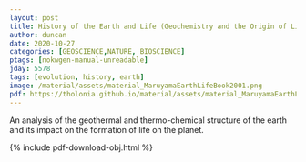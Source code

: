 ```yaml
---
layout: post
title: History of the Earth and Life (Geochemistry and the Origin of Life)
author: duncan
date: 2020-10-27
categories: [GEOSCIENCE,NATURE, BIOSCIENCE]
ptags: [nokwgen-manual-unreadable]
jday: 5578
tags: [evolution, history, earth]
image: /material/assets/material_MaruyamaEarthLifeBook2001.png
pdf: https://tholonia.github.io/material/assets/material_MaruyamaEarthLifeBook2001.pdf
---
```


An analysis of the geothermal and thermo-chemical structure of the earth and its impact on the formation of life on the planet.  

<!--more-->

{% include pdf-download-obj.html %}
